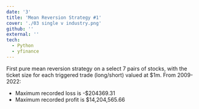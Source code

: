 ```yaml
---
date: '3'
title: 'Mean Reversion Strategy #1'
cover: './03 single v industry.png'
github: ''
external: ''
tech:
  - Python
  - yfinance
---
```


First pure mean reversion strategy on a select 7 pairs of stocks, with the ticket size for each triggered trade (long/short) valued at $1m. From 2009-2022:

- Maximum recorded loss is -$204369.31
- Maximum recorded profit is $14,204,565.66

